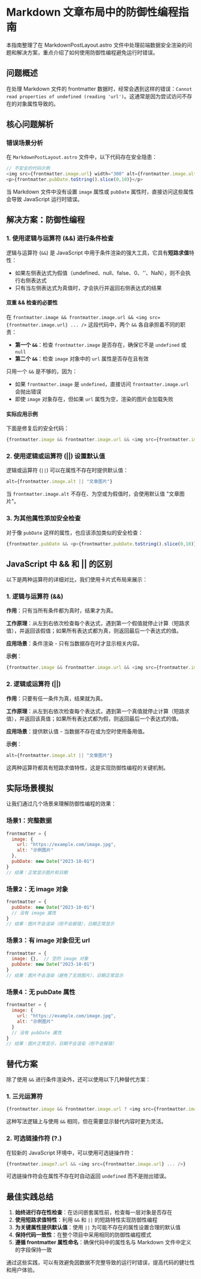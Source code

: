 # Markdown 文章布局中的防御性编程指南

本指南整理了在 MarkdownPostLayout.astro 文件中处理前端数据安全渲染的问题和解决方案，重点介绍了如何使用防御性编程避免运行时错误。

## 问题概述

在处理 Markdown 文件的 frontmatter 数据时，经常会遇到这样的错误：`Cannot read properties of undefined (reading 'url')`。这通常是因为尝试访问不存在的对象属性导致的。

## 核心问题解析

### 错误场景分析

在 `MarkdownPostLayout.astro` 文件中，以下代码存在安全隐患：

```javascript
// 不安全的代码示例
<img src={frontmatter.image.url} width="300" alt={frontmatter.image.alt} />
<p>{frontmatter.pubDate.toString().slice(0,10)}</p>
```

当 Markdown 文件中没有设置 `image` 属性或 `pubDate` 属性时，直接访问这些属性会导致 JavaScript 运行时错误。

## 解决方案：防御性编程

### 1. 使用逻辑与运算符 (&&) 进行条件检查

逻辑与运算符 (`&&`) 是 JavaScript 中用于条件渲染的强大工具，它具有**短路求值**特性：

- 如果左侧表达式为假值（undefined、null、false、0、''、NaN），则不会执行右侧表达式
- 只有当左侧表达式为真值时，才会执行并返回右侧表达式的结果

#### 双重 && 检查的必要性

在 `frontmatter.image && frontmatter.image.url && <img src={frontmatter.image.url} ... />` 这段代码中，两个 `&&` 各自承担着不同的职责：

- **第一个 `&&`**：检查 `frontmatter.image` 是否存在，确保它不是 `undefined` 或 `null`
- **第二个 `&&`**：检查 `image` 对象中的 `url` 属性是否存在且有效

只用一个 `&&` 是不够的，因为：
- 如果 `frontmatter.image` 是 `undefined`，直接访问 `frontmatter.image.url` 会抛出错误
- 即使 `image` 对象存在，但如果 `url` 属性为空，渲染的图片会加载失败

#### 实际应用示例

下面是修复后的安全代码：

```javascript
{frontmatter.image && frontmatter.image.url && <img src={frontmatter.image.url} width="300" alt={frontmatter.image.alt || "文章图片"} />}
```

### 2. 使用逻辑或运算符 (||) 设置默认值

逻辑或运算符 (`||`) 可以在属性不存在时提供默认值：

```javascript
alt={frontmatter.image.alt || "文章图片"}
```

当 `frontmatter.image.alt` 不存在、为空或为假值时，会使用默认值 "文章图片"。

### 3. 为其他属性添加安全检查

对于像 `pubDate` 这样的属性，也应该添加类似的安全检查：

```javascript
{frontmatter.pubDate && <p>{frontmatter.pubDate.toString().slice(0,10)}</p>}
```

## JavaScript 中 && 和 || 的区别

以下是两种运算符的详细对比，我们使用卡片式布局来展示：

### 1. 逻辑与运算符 (&&)

**作用**：只有当所有条件都为真时，结果才为真。

**工作原理**：从左到右依次检查每个表达式，遇到第一个假值就停止计算（短路求值），并返回该假值；如果所有表达式都为真，则返回最后一个表达式的值。

**应用场景**：条件渲染 - 只有当数据存在时才显示相关内容。

**示例**：
```javascript
{frontmatter.image && frontmatter.image.url && <img src={frontmatter.image.url} ... />}
```

### 2. 逻辑或运算符 (||)

**作用**：只要有任一条件为真，结果就为真。

**工作原理**：从左到右依次检查每个表达式，遇到第一个真值就停止计算（短路求值），并返回该真值；如果所有表达式都为假，则返回最后一个表达式的值。

**应用场景**：提供默认值 - 当数据不存在或为空时使用备用值。

**示例**：
```javascript
alt={frontmatter.image.alt || "文章图片"}
```

这两种运算符都具有短路求值特性，这是实现防御性编程的关键机制。

## 实际场景模拟

让我们通过几个场景来理解防御性编程的效果：

### 场景1：完整数据

```javascript
frontmatter = {
  image: {
    url: "https://example.com/image.jpg",
    alt: "示例图片"
  },
  pubDate: new Date("2023-10-01")
}
// 结果：正常显示图片和日期
```

### 场景2：无 image 对象

```javascript
frontmatter = {
  pubDate: new Date("2023-10-01")
  // 没有 image 属性
}
// 结果：图片不会渲染（但不会报错），日期正常显示
```

### 场景3：有 image 对象但无 url

```javascript
frontmatter = {
  image: {},  // 空的 image 对象
  pubDate: new Date("2023-10-01")
}
// 结果：图片不会渲染（避免了无效图片），日期正常显示
```

### 场景4：无 pubDate 属性

```javascript
frontmatter = {
  image: {
    url: "https://example.com/image.jpg",
    alt: "示例图片"
  }
  // 没有 pubDate 属性
}
// 结果：图片正常显示，日期不会渲染（但不会报错）
```

## 替代方案

除了使用 `&&` 进行条件渲染外，还可以使用以下几种替代方案：

### 1. 三元运算符

```javascript
{frontmatter.image && frontmatter.image.url ? <img src={frontmatter.image.url} ... /> : null}
```

这种写法逻辑上与使用 `&&` 相同，但在需要显示替代内容时更为灵活。

### 2. 可选链操作符 (?.)

在较新的 JavaScript 环境中，可以使用可选链操作符：

```javascript
{frontmatter.image?.url && <img src={frontmatter.image.url} ... />}
```

可选链操作符会在属性不存在时自动返回 `undefined` 而不是抛出错误。

## 最佳实践总结

1. **始终进行存在性检查**：在访问嵌套属性前，检查每一层对象是否存在
2. **使用短路求值特性**：利用 `&&` 和 `||` 的短路特性实现防御性编程
3. **为关键属性提供默认值**：使用 `||` 为可能不存在的属性设置合理的默认值
4. **保持代码一致性**：在整个项目中采用相同的防御性编程模式
5. **遵循 frontmatter 属性命名**：确保代码中的属性名与 Markdown 文件中定义的字段保持一致

通过这些实践，可以有效避免因数据不完整导致的运行时错误，提高代码的健壮性和用户体验。